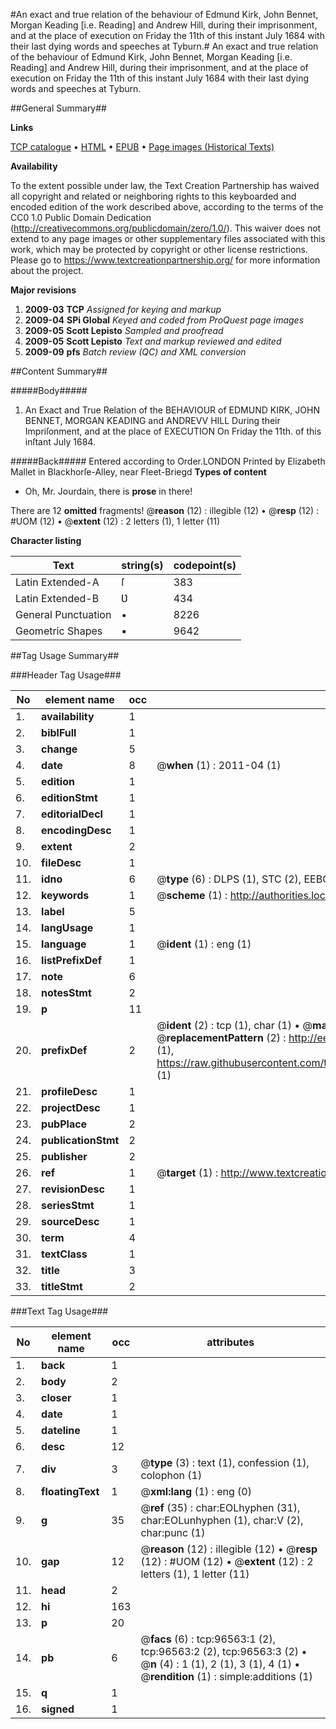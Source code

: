 #An exact and true relation of the behaviour of Edmund Kirk, John Bennet, Morgan Keading [i.e. Reading] and Andrew Hill, during their imprisonment, and at the place of execution on Friday the 11th of this instant July 1684 with their last dying words and speeches at Tyburn.#
An exact and true relation of the behaviour of Edmund Kirk, John Bennet, Morgan Keading [i.e. Reading] and Andrew Hill, during their imprisonment, and at the place of execution on Friday the 11th of this instant July 1684 with their last dying words and speeches at Tyburn.

##General Summary##

**Links**

[TCP catalogue](http://www.ota.ox.ac.uk/tcp/)  • 
[HTML](http://tei.it.ox.ac.uk/tcp/Texts-HTML/free/A38/A38895.html)  • 
[EPUB](http://tei.it.ox.ac.uk/tcp/Texts-EPUB/free/A38/A38895.epub) • 
[Page images (Historical Texts)](https://historicaltexts.jisc.ac.uk/eebo-13016820e)

**Availability**

To the extent possible under law, the Text Creation Partnership has waived all copyright and related or neighboring rights to this keyboarded and encoded edition of the work described above, according to the terms of the CC0 1.0 Public Domain Dedication (http://creativecommons.org/publicdomain/zero/1.0/). This waiver does not extend to any page images or other supplementary files associated with this work, which may be protected by copyright or other license restrictions. Please go to https://www.textcreationpartnership.org/ for more information about the project.

**Major revisions**

1. __2009-03__ __TCP__ *Assigned for keying and markup*
1. __2009-04__ __SPi Global__ *Keyed and coded from ProQuest page images*
1. __2009-05__ __Scott Lepisto__ *Sampled and proofread*
1. __2009-05__ __Scott Lepisto__ *Text and markup reviewed and edited*
1. __2009-09__ __pfs__ *Batch review (QC) and XML conversion*

##Content Summary##

#####Body#####

1. An Exact and True Relation of the BEHAVIOUR of EDMUND KIRK, JOHN BENNET, MORGAN KEADING and ANDREVV HILL During their Impriſonment, and at the place of EXECUTION On Friday the 11th. of this inſtant July 1684.

#####Back#####
Entered according to Order.LONDON Printed by Elizabeth Mallet in Blackhorſe-Alley, near Fleet-Briegd
**Types of content**

  * Oh, Mr. Jourdain, there is **prose** in there!

There are 12 **omitted** fragments! 
 @__reason__ (12) : illegible (12)  •  @__resp__ (12) : #UOM (12)  •  @__extent__ (12) : 2 letters (1), 1 letter (11)

**Character listing**


|Text|string(s)|codepoint(s)|
|---|---|---|
|Latin Extended-A|ſ|383|
|Latin Extended-B|Ʋ|434|
|General Punctuation|•|8226|
|Geometric Shapes|▪|9642|

##Tag Usage Summary##

###Header Tag Usage###

|No|element name|occ|attributes|
|---|---|---|---|
|1.|__availability__|1||
|2.|__biblFull__|1||
|3.|__change__|5||
|4.|__date__|8| @__when__ (1) : 2011-04 (1)|
|5.|__edition__|1||
|6.|__editionStmt__|1||
|7.|__editorialDecl__|1||
|8.|__encodingDesc__|1||
|9.|__extent__|2||
|10.|__fileDesc__|1||
|11.|__idno__|6| @__type__ (6) : DLPS (1), STC (2), EEBO-CITATION (1), OCLC (1), VID (1)|
|12.|__keywords__|1| @__scheme__ (1) : http://authorities.loc.gov/ (1)|
|13.|__label__|5||
|14.|__langUsage__|1||
|15.|__language__|1| @__ident__ (1) : eng (1)|
|16.|__listPrefixDef__|1||
|17.|__note__|6||
|18.|__notesStmt__|2||
|19.|__p__|11||
|20.|__prefixDef__|2| @__ident__ (2) : tcp (1), char (1)  •  @__matchPattern__ (2) : ([0-9\-]+):([0-9IVX]+) (1), (.+) (1)  •  @__replacementPattern__ (2) : http://eebo.chadwyck.com/downloadtiff?vid=$1&page=$2 (1), https://raw.githubusercontent.com/textcreationpartnership/Texts/master/tcpchars.xml#$1 (1)|
|21.|__profileDesc__|1||
|22.|__projectDesc__|1||
|23.|__pubPlace__|2||
|24.|__publicationStmt__|2||
|25.|__publisher__|2||
|26.|__ref__|1| @__target__ (1) : http://www.textcreationpartnership.org/docs/. (1)|
|27.|__revisionDesc__|1||
|28.|__seriesStmt__|1||
|29.|__sourceDesc__|1||
|30.|__term__|4||
|31.|__textClass__|1||
|32.|__title__|3||
|33.|__titleStmt__|2||


###Text Tag Usage###

|No|element name|occ|attributes|
|---|---|---|---|
|1.|__back__|1||
|2.|__body__|2||
|3.|__closer__|1||
|4.|__date__|1||
|5.|__dateline__|1||
|6.|__desc__|12||
|7.|__div__|3| @__type__ (3) : text (1), confession (1), colophon (1)|
|8.|__floatingText__|1| @__xml:lang__ (1) : eng (0)|
|9.|__g__|35| @__ref__ (35) : char:EOLhyphen (31), char:EOLunhyphen (1), char:V (2), char:punc (1)|
|10.|__gap__|12| @__reason__ (12) : illegible (12)  •  @__resp__ (12) : #UOM (12)  •  @__extent__ (12) : 2 letters (1), 1 letter (11)|
|11.|__head__|2||
|12.|__hi__|163||
|13.|__p__|20||
|14.|__pb__|6| @__facs__ (6) : tcp:96563:1 (2), tcp:96563:2 (2), tcp:96563:3 (2)  •  @__n__ (4) : 1 (1), 2 (1), 3 (1), 4 (1)  •  @__rendition__ (1) : simple:additions (1)|
|15.|__q__|1||
|16.|__signed__|1||
